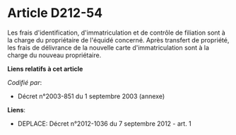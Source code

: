 # Article D212-54

Les frais d'identification, d'immatriculation et de contrôle de filiation sont à la charge du propriétaire de l'équidé
concerné. Après transfert de propriété, les frais de délivrance de la nouvelle carte d'immatriculation sont à la charge du
nouveau propriétaire.

**Liens relatifs à cet article**

_Codifié par_:

  - Décret n°2003-851 du 1 septembre 2003 (annexe)

**Liens**:

  - DEPLACE: Décret n°2012-1036 du 7 septembre 2012 - art. 1
